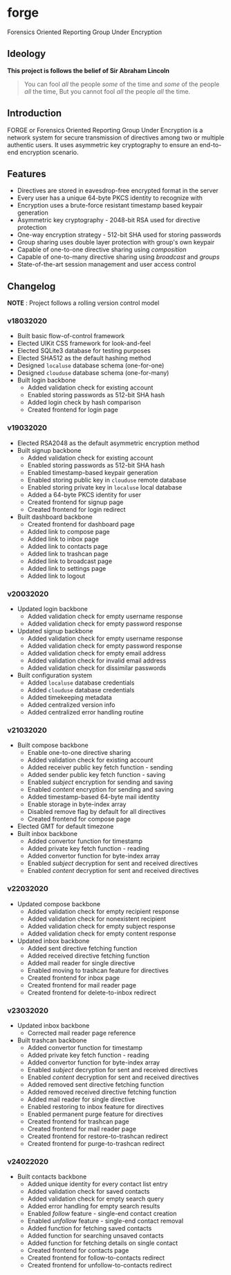 # forge
Forensics Oriented Reporting Group Under Encryption

## Ideology
**This project is follows the belief of Sir Abraham Lincoln**
> You can fool *all* the people *some* of the time and *some* of the people *all* the time,
> But you cannot fool *all* the people *all* the time.

## Introduction
FORGE or Forensics Oriented Reporting Group Under Encryption is a network system for secure transmission of directives among two or multiple authentic users. It uses asymmetric key cryptography to ensure an end-to-end encryption scenario.

## Features
* Directives are stored in eavesdrop-free encrypted format in the server
* Every user has a unique 64-byte PKCS identity to recognize with
* Encryption uses a brute-force resistant timestamp based keypair generation
* Asymmetric key cryptography - 2048-bit RSA used for directive protection
* One-way encryption strategy - 512-bit SHA used for storing passwords
* Group sharing uses double layer protection with group's own keypair 
* Capable of one-to-one directive sharing using *composition*
* Capable of one-to-many directive sharing using *broadcast* and *groups*
* State-of-the-art session management and user access control

## Changelog
**NOTE** : Project follows a rolling version control model  

### v18032020
* Built basic flow-of-control framework
* Elected UIKit CSS framework for look-and-feel
* Elected SQLite3 database for testing purposes
* Elected SHA512 as the default hashing method
* Designed `localuse` database schema (one-for-one)
* Designed `clouduse` database schema (one-for-many)
* Built login backbone
  * Added validation check for existing account
  * Enabled storing passwords as 512-bit SHA hash
  * Added login check by hash comparison
  * Created frontend for login page

### v19032020
* Elected RSA2048 as the default asymmetric encryption method
* Built signup backbone
  * Added validation check for existing account
  * Enabled storing passwords as 512-bit SHA hash
  * Enabled timestamp-based keypair generation
  * Enabled storing public key in `clouduse` remote database
  * Enabled storing private key in `localuse` local database
  * Added a 64-byte PKCS identity for user
  * Created frontend for signup page
  * Created frontend for login redirect
* Built dashboard backbone
  * Created frontend for dashboard page
  * Added link to compose page
  * Added link to inbox page
  * Added link to contacts page
  * Added link to trashcan page
  * Added link to broadcast page
  * Added link to settings page
  * Added link to logout

### v20032020
* Updated login backbone
  * Added validation check for empty username response
  * Added validation check for empty password response
* Updated signup backbone
  * Added validation check for empty username response
  * Added validation check for empty password response
  * Added validation check for empty email address
  * Added validation check for invalid email address
  * Added validation check for dissimilar passwords
* Built configuration system
  * Added `localuse` database credentials
  * Added `clouduse` database credentials
  * Added timekeeping metadata
  * Added centralized version info
  * Added centralized error handling routine

### v21032020
* Built compose backbone
  * Enable one-to-one directive sharing
  * Added validation check for existing account
  * Added receiver public key fetch function - sending
  * Added sender public key fetch function - saving
  * Enabled *subject* encryption for sending and saving
  * Enabled *content* encryption for sending and saving
  * Added timestamp-based 64-byte mail identity
  * Enable storage in byte-index array
  * Disabled remove flag by default for all directives
  * Created frontend for compose page
* Elected GMT for default timezone
* Built inbox backbone
  * Added convertor function for timestamp
  * Added private key fetch function - reading
  * Added convertor function for byte-index array
  * Enabled *subject* decryption for sent and received directives
  * Enabled *content* decryption for sent and received directives

### v22032020
* Updated compose backbone
  * Added validation check for empty recipient response
  * Added validation check for nonexistent recipient
  * Added validation check for empty subject response
  * Added validation check for empty content response
* Updated inbox backbone
  * Added sent directive fetching function
  * Added received directive fetching function
  * Added mail reader for single directive
  * Enabled moving to trashcan feature for directives
  * Created frontend for inbox page
  * Created frontend for mail reader page
  * Created frontend for delete-to-inbox redirect

### v23032020
* Updated inbox backbone
  * Corrected mail reader page reference
* Built trashcan backbone
  * Added convertor function for timestamp
  * Added private key fetch function - reading
  * Added convertor function for byte-index array
  * Enabled *subject* decryption for sent and received directives
  * Enabled *content* decryption for sent and received directives
  * Added removed sent directive fetching function
  * Added removed received directive fetching function
  * Added mail reader for single directive
  * Enabled restoring to inbox feature for directives
  * Enabled permanent purge feature for directives
  * Created frontend for trashcan page
  * Created frontend for mail reader page
  * Created frontend for restore-to-trashcan redirect
  * Created frontend for purge-to-trashcan redirect

### v24022020
* Built contacts backbone
  * Added unique identity for every contact list entry
  * Added validation check for saved contacts
  * Added validation check for empty search query
  * Added error handling for empty search results
  * Enabled *follow* feature - single-end contact creation
  * Enabled *unfollow* feature - single-end contact removal
  * Added function for fetching saved contacts
  * Added function for searching unsaved contacts
  * Added function for fetching details on single contact
  * Created frontend for contacts page
  * Created frontend for follow-to-contacts redirect
  * Created frontend for unfollow-to-contacts redirect
  
